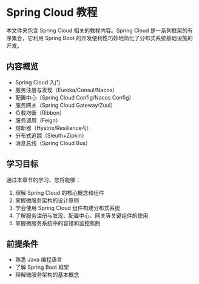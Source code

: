 # Spring Cloud 教程

本文件夹包含 Spring Cloud 相关的教程内容。Spring Cloud 是一系列框架的有序集合，它利用 Spring Boot 的开发便利性巧妙地简化了分布式系统基础设施的开发。

## 内容概览
- Spring Cloud 入门
- 服务注册与发现（Eureka/Consul/Nacos）
- 配置中心（Spring Cloud Config/Nacos Config）
- 服务网关（Spring Cloud Gateway/Zuul）
- 负载均衡（Ribbon）
- 服务调用（Feign）
- 熔断器（Hystrix/Resilience4j）
- 分布式追踪（Sleuth+Zipkin）
- 消息总线（Spring Cloud Bus）

## 学习目标
通过本章节的学习，您将能够：
1. 理解 Spring Cloud 的核心概念和组件
2. 掌握微服务架构的设计原则
3. 学会使用 Spring Cloud 组件构建分布式系统
4. 了解服务注册与发现、配置中心、网关等关键组件的使用
5. 掌握微服务系统中的容错和监控机制

## 前提条件
- 熟悉 Java 编程语言
- 了解 Spring Boot 框架
- 理解微服务架构的基本概念